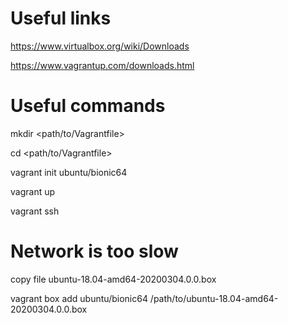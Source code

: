 # Useful links

https://www.virtualbox.org/wiki/Downloads

https://www.vagrantup.com/downloads.html

# Useful commands

mkdir <path/to/Vagrantfile>

cd <path/to/Vagrantfile>

vagrant init ubuntu/bionic64


vagrant up

vagrant ssh

# Network is too slow

copy file ubuntu-18.04-amd64-20200304.0.0.box

vagrant box add ubuntu/bionic64 /path/to/ubuntu-18.04-amd64-20200304.0.0.box

